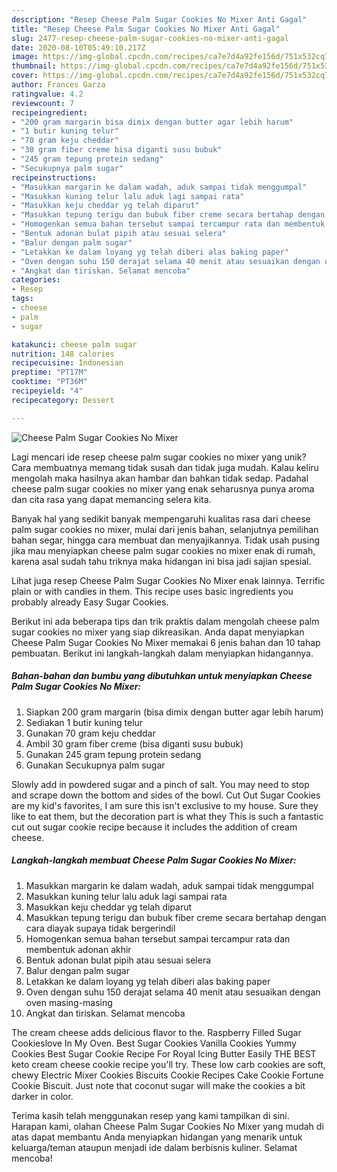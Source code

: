 ```yaml
---
description: "Resep Cheese Palm Sugar Cookies No Mixer Anti Gagal"
title: "Resep Cheese Palm Sugar Cookies No Mixer Anti Gagal"
slug: 2477-resep-cheese-palm-sugar-cookies-no-mixer-anti-gagal
date: 2020-08-10T05:49:10.217Z
image: https://img-global.cpcdn.com/recipes/ca7e7d4a92fe156d/751x532cq70/cheese-palm-sugar-cookies-no-mixer-foto-resep-utama.jpg
thumbnail: https://img-global.cpcdn.com/recipes/ca7e7d4a92fe156d/751x532cq70/cheese-palm-sugar-cookies-no-mixer-foto-resep-utama.jpg
cover: https://img-global.cpcdn.com/recipes/ca7e7d4a92fe156d/751x532cq70/cheese-palm-sugar-cookies-no-mixer-foto-resep-utama.jpg
author: Frances Garza
ratingvalue: 4.2
reviewcount: 7
recipeingredient:
- "200 gram margarin bisa dimix dengan butter agar lebih harum"
- "1 butir kuning telur"
- "70 gram keju cheddar"
- "30 gram fiber creme bisa diganti susu bubuk"
- "245 gram tepung protein sedang"
- "Secukupnya palm sugar"
recipeinstructions:
- "Masukkan margarin ke dalam wadah, aduk sampai tidak menggumpal"
- "Masukkan kuning telur lalu aduk lagi sampai rata"
- "Masukkan keju cheddar yg telah diparut"
- "Masukkan tepung terigu dan bubuk fiber creme secara bertahap dengan cara diayak supaya tidak bergerindil"
- "Homogenkan semua bahan tersebut sampai tercampur rata dan membentuk adonan akhir"
- "Bentuk adonan bulat pipih atau sesuai selera"
- "Balur dengan palm sugar"
- "Letakkan ke dalam loyang yg telah diberi alas baking paper"
- "Oven dengan suhu 150 derajat selama 40 menit atau sesuaikan dengan oven masing-masing"
- "Angkat dan tiriskan. Selamat mencoba"
categories:
- Resep
tags:
- cheese
- palm
- sugar

katakunci: cheese palm sugar 
nutrition: 148 calories
recipecuisine: Indonesian
preptime: "PT17M"
cooktime: "PT36M"
recipeyield: "4"
recipecategory: Dessert

---
```



![Cheese Palm Sugar Cookies No Mixer](https://img-global.cpcdn.com/recipes/ca7e7d4a92fe156d/751x532cq70/cheese-palm-sugar-cookies-no-mixer-foto-resep-utama.jpg)

Lagi mencari ide resep cheese palm sugar cookies no mixer yang unik? Cara membuatnya memang tidak susah dan tidak juga mudah. Kalau keliru mengolah maka hasilnya akan hambar dan bahkan tidak sedap. Padahal cheese palm sugar cookies no mixer yang enak seharusnya punya aroma dan cita rasa yang dapat memancing selera kita.

Banyak hal yang sedikit banyak mempengaruhi kualitas rasa dari cheese palm sugar cookies no mixer, mulai dari jenis bahan, selanjutnya pemilihan bahan segar, hingga cara membuat dan menyajikannya. Tidak usah pusing jika mau menyiapkan cheese palm sugar cookies no mixer enak di rumah, karena asal sudah tahu triknya maka hidangan ini bisa jadi sajian spesial.

Lihat juga resep Cheese Palm Sugar Cookies No Mixer enak lainnya. Terrific plain or with candies in them. This recipe uses basic ingredients you probably already Easy Sugar Cookies.


Berikut ini ada beberapa tips dan trik praktis dalam mengolah cheese palm sugar cookies no mixer yang siap dikreasikan. Anda dapat menyiapkan Cheese Palm Sugar Cookies No Mixer memakai 6 jenis bahan dan 10 tahap pembuatan. Berikut ini langkah-langkah dalam menyiapkan hidangannya.

<!--inarticleads1-->

##### Bahan-bahan dan bumbu yang dibutuhkan untuk menyiapkan Cheese Palm Sugar Cookies No Mixer:

1. Siapkan 200 gram margarin (bisa dimix dengan butter agar lebih harum)
1. Sediakan 1 butir kuning telur
1. Gunakan 70 gram keju cheddar
1. Ambil 30 gram fiber creme (bisa diganti susu bubuk)
1. Gunakan 245 gram tepung protein sedang
1. Gunakan Secukupnya palm sugar


Slowly add in powdered sugar and a pinch of salt. You may need to stop and scrape down the bottom and sides of the bowl. Cut Out Sugar Cookies are my kid&#39;s favorites, I am sure this isn&#39;t exclusive to my house. Sure they like to eat them, but the decoration part is what they This is such a fantastic cut out sugar cookie recipe because it includes the addition of cream cheese. 

<!--inarticleads2-->

##### Langkah-langkah membuat Cheese Palm Sugar Cookies No Mixer:

1. Masukkan margarin ke dalam wadah, aduk sampai tidak menggumpal
1. Masukkan kuning telur lalu aduk lagi sampai rata
1. Masukkan keju cheddar yg telah diparut
1. Masukkan tepung terigu dan bubuk fiber creme secara bertahap dengan cara diayak supaya tidak bergerindil
1. Homogenkan semua bahan tersebut sampai tercampur rata dan membentuk adonan akhir
1. Bentuk adonan bulat pipih atau sesuai selera
1. Balur dengan palm sugar
1. Letakkan ke dalam loyang yg telah diberi alas baking paper
1. Oven dengan suhu 150 derajat selama 40 menit atau sesuaikan dengan oven masing-masing
1. Angkat dan tiriskan. Selamat mencoba


The cream cheese adds delicious flavor to the. Raspberry Filled Sugar Cookieslove In My Oven. Best Sugar Cookies Vanilla Cookies Yummy Cookies Best Sugar Cookie Recipe For Royal Icing Butter Easily THE BEST keto cream cheese cookie recipe you&#39;ll try. These low carb cookies are soft, chewy Electric Mixer Cookies Biscuits Cookie Recipes Cake Cookie Fortune Cookie Biscuit. Just note that coconut sugar will make the cookies a bit darker in color. 

Terima kasih telah menggunakan resep yang kami tampilkan di sini. Harapan kami, olahan Cheese Palm Sugar Cookies No Mixer yang mudah di atas dapat membantu Anda menyiapkan hidangan yang menarik untuk keluarga/teman ataupun menjadi ide dalam berbisnis kuliner. Selamat mencoba!
